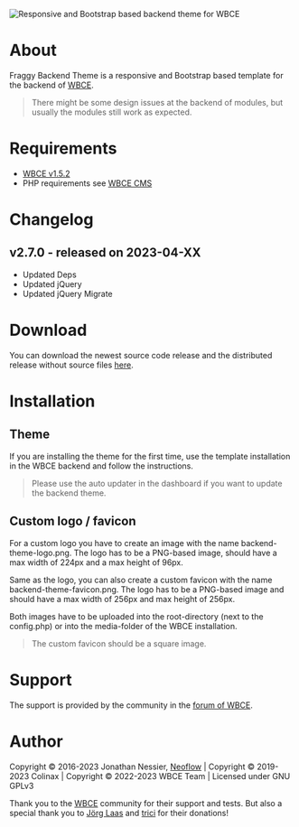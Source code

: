 ![Responsive and Bootstrap based backend theme for WBCE](https://github.com/WBCE/Fraggy-Backend-Theme/blob/main/images/example-2.0.0.png "Responsive and Bootstrap based backend theme for WBCE")

# About

Fraggy Backend Theme is a responsive and Bootstrap based template for the backend of [WBCE](https://wbce.org).

> There might be some design issues at the backend of modules, but usually the modules still work as expected.

# Requirements
 * [WBCE v1.5.2](https://github.com/WBCE/WBCE_CMS/releases)
 * PHP requirements see [WBCE CMS](https://github.com/WBCE/WBCE_CMS)

# Changelog

## v2.7.0 - released on 2023-04-XX

 * Updated Deps
 * Updated jQuery
 * Updated jQuery Migrate

# Download

You can download the newest source code release and the distributed release without source files [here](https://github.com/WBCE/Fraggy-Backend-Theme/releases).

# Installation

## Theme

If you are installing the theme for the first time, use the template installation in the WBCE backend and follow the instructions.

> Please use the auto updater in the dashboard if you want to update the backend theme.

## Custom logo / favicon

For a custom logo you have to create an image with the name backend-theme-logo.png. The logo has to be a PNG-based image, should have a max width of 224px and a max height of 96px.

Same as the logo, you can also create a custom favicon with the name backend-theme-favicon.png. The logo has to be a PNG-based image and should have a max width of 256px and max height of 256px.

Both images have to be uploaded into the root-directory (next to the config.php) or into the media-folder of the WBCE installation.

> The custom favicon should be a square image.

# Support

The support is provided by the community in the [forum of WBCE](https://forum.wbce.org/viewforum.php?id=60).

# Author

Copyright © 2016-2023 Jonathan Nessier, [Neoflow](https://www.neoflow.ch) | Copyright © 2019-2023 Colinax | Copyright © 2022-2023 WBCE Team | Licensed under GNU GPLv3

Thank you to the [WBCE](http://wbce.org) community for their support and tests. But also a special thank you to [Jörg Laas](https://www.jlhd.com/) and [trici](https://tricity.ch) for their donations!